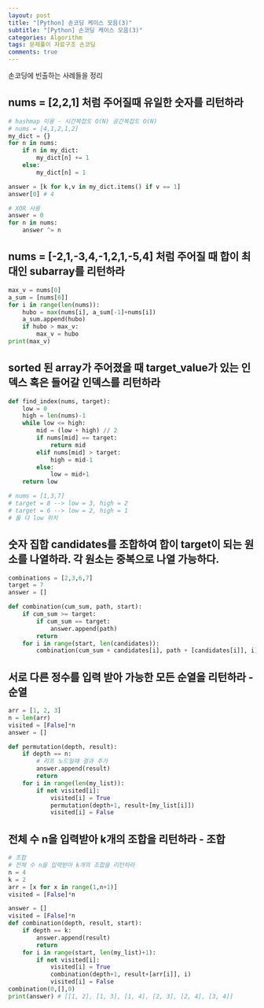 ```yaml
---  
layout: post
title: "[Python] 손코딩 케이스 모음(3)"
subtitle: "[Python] 손코딩 케이스 모음(3)"  
categories: Algorithm
tags: 문제풀이 자료구조 손코딩
comments: true  
---  
```


손코딩에 빈출하는 사례들을 정리

## nums = [2,2,1] 처럼 주어질때 유일한 숫자를 리턴하라

```python
# hashmap 이용 - 시간복잡도 O(N) 공간복잡도 O(N)
# nums = [4,1,2,1,2]
my_dict = {}
for n in nums:
    if n in my_dict:
        my_dict[n] += 1
    else:
        my_dict[n] = 1

answer = [k for k,v in my_dict.items() if v == 1]
answer[0] # 4

# XOR 사용
answer = 0
for n in nums:
    answer ^= n
```

## nums = [-2,1,-3,4,-1,2,1,-5,4] 처럼 주어질 때 합이 최대인 subarray를 리턴하라

```python
max_v = nums[0]
a_sum = [nums[0]]
for i in range(len(nums)):
    hubo = max(nums[i], a_sum[-1]+nums[i])
    a_sum.append(hubo)
    if hubo > max_v:
        max_v = hubo
print(max_v)
```

## sorted 된 array가 주어졌을 때 target_value가 있는 인덱스 혹은 들어갈 인덱스를 리턴하라

```python
def find_index(nums, target):
    low = 0
    high = len(nums)-1
    while low <= high:
        mid = (low + high) // 2
        if nums[mid] == target:
            return mid
        elif nums[mid] > target:
            high = mid-1
        else:
            low = mid+1
    return low

# nums = [1,3,7]
# target = 8 --> low = 3, high = 2
# target = 6 --> low = 2, high = 1
# 둘 다 low 위치
```

## 숫자 집합 candidates를 조합하여 합이 target이 되는 원소를 나열하라. 각 원소는 중복으로 나열 가능하다. 

```python
combinations = [2,3,6,7]
target = 7
answer = []

def combination(cum_sum, path, start):
    if cum_sum >= target:
        if cum_sum == target:
            answer.append(path)
        return
    for i in range(start, len(candidates)):
        combination(cum_sum + candidates[i], path + [candidates[i]], i)
```

## 서로 다른 정수를 입력 받아 가능한 모든 순열을 리턴하라 - 순열

```python
arr = [1, 2, 3]
n = len(arr)
visited = [False]*n
answer = []

def permutation(depth, result):
    if depth == n:
        # 리프 노드일때 결과 추가
        answer.append(result)
        return 
    for i in range(len(my_list)):
        if not visited[i]:
            visited[i] = True
            permutation(depth+1, result+[my_list[i]])
            visited[i] = False
```

## 전체 수 n을 입력받아 k개의 조합을 리턴하라 - 조합

```python
# 조합
# 전체 수 n을 입력받아 k개의 조합을 리턴하라
n = 4
k = 2
arr = [x for x in range(1,n+1)]
visited = [False]*n

answer = []
visited = [False]*n
def combination(depth, result, start):
    if depth == k:
        answer.append(result)
        return
    for i in range(start, len(my_list)+1):
        if not visited[i]:
            visited[i] = True
            combination(depth+1, result+[arr[i]], i)
            visited[i] = False
combination(0,[],0)
print(answer) # [[1, 2], [1, 3], [1, 4], [2, 3], [2, 4], [3, 4]]
```

